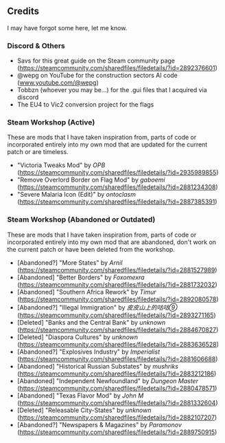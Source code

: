 ## Credits

I may have forgot some here, let me know.

### Discord & Others

- Savs for this great guide on the Steam community page (https://steamcommunity.com/sharedfiles/filedetails/?id=2892376601)
- @wepg on YouTube for the construction sectors AI code (www.youtube.com/@wepg)
- Tobbzn (whoever you may be...) for the .gui files that I acquired via discord
- The EU4 to Vic2 conversion project for the flags

### Steam Workshop (Active)

These are mods that I have taken inspiration from, parts of code or incorporated entirely into my own mod that are updated for the current patch or are timeless.

- "Victoria Tweaks Mod" by *OPB* (https://steamcommunity.com/sharedfiles/filedetails/?id=2935989855)
- "Remove Overlord Border on Flag Mod" by *gaboemi* (https://steamcommunity.com/sharedfiles/filedetails/?id=2881234308)
- "Severe Malaria Icon (Edit)" by *ontoclasm* (https://steamcommunity.com/sharedfiles/filedetails/?id=2887385391)

### Steam Workshop (Abandoned or Outdated)

These are mods that I have taken inspiration from, parts of code or incorporated entirely into my own mod that are abandoned, don't work on the current patch or have been deleted from the workshop.

- [Abandoned?] "More States" by *Arnil* (https://steamcommunity.com/sharedfiles/filedetails/?id=2881527989)
- [Abandoned] "Better Borders" by *Foxomexra* (https://steamcommunity.com/sharedfiles/filedetails/?id=2881732032)
- [Abandoned] "Southern Africa Rework" by *Timur* (https://steamcommunity.com/sharedfiles/filedetails/?id=2892080578)
- [Abandoned?] "Illegal Immigration" by *皮皮山上的咕咕⑨* (https://steamcommunity.com/sharedfiles/filedetails/?id=2893271165)
- [Deleted] "Banks and the Central Bank" by *unknown* (https://steamcommunity.com/sharedfiles/filedetails/?id=2884670827)
- [Deleted] "Diaspora Cultures" by *unknown* (https://steamcommunity.com/sharedfiles/filedetails/?id=2883636528)
- [Abandoned?] "Explosives Industry" by *Imperialist* (https://steamcommunity.com/sharedfiles/filedetails/?id=2881606688)
- [Abandoned] "Historical Russian Substates" by *mushriks* (https://steamcommunity.com/sharedfiles/filedetails/?id=2883212186)
- [Abandoned] "Independent Newfoundland" by *Dungeon Master* (https://steamcommunity.com/sharedfiles/filedetails/?id=2880478571)
- [Abandoned] "Texas Flavor Mod" by *John M* (https://steamcommunity.com/sharedfiles/filedetails/?id=2881332604)
- [Deleted] "Releasable City-States" by *unknown* (https://steamcommunity.com/sharedfiles/filedetails/?id=2882107207)
- [Abandoned?] "Newspapers & Magazines" by *Paramonov* (https://steamcommunity.com/sharedfiles/filedetails/?id=2889750915)


